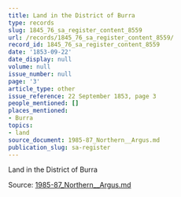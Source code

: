 ```yaml
---
title: Land in the District of Burra
type: records
slug: 1845_76_sa_register_content_8559
url: /records/1845_76_sa_register_content_8559/
record_id: 1845_76_sa_register_content_8559
date: '1853-09-22'
date_display: null
volume: null
issue_number: null
page: '3'
article_type: other
issue_reference: 22 September 1853, page 3
people_mentioned: []
places_mentioned:
- Burra
topics:
- land
source_document: 1985-87_Northern__Argus.md
publication_slug: sa-register
---
```


Land in the District of Burra

Source: [1985-87_Northern__Argus.md](/downloads/markdown/1985-87_Northern__Argus.md)
